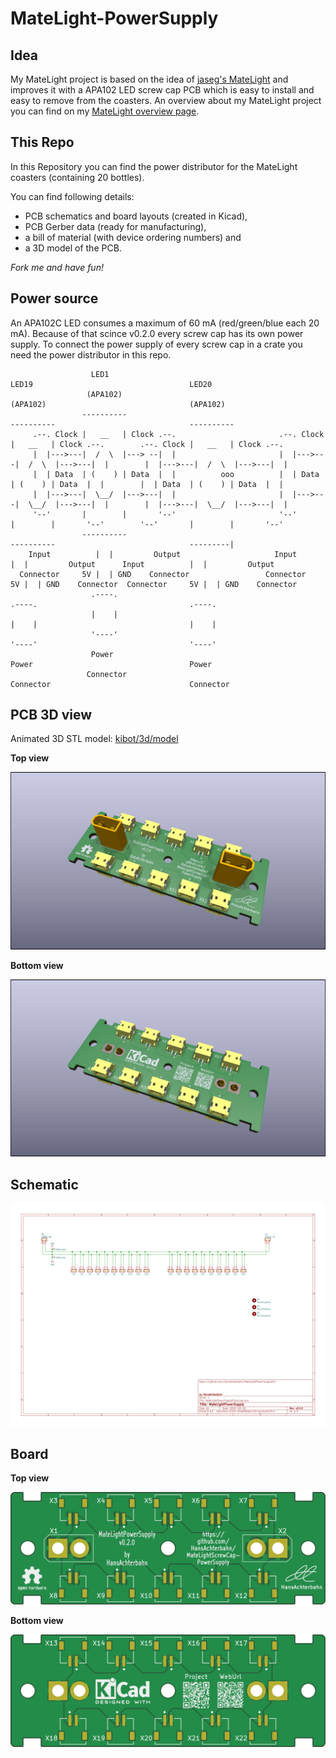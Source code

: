 # MateLight-PowerSupply

## Idea

My MateLight project is based on the idea of [jaseg's MateLight](https://github.com/jaseg/matelight) and improves it with a APA102 LED screw cap PCB which is easy to install and easy to remove from the coasters. An overview about my MateLight project you can find on my [MateLight overview page](https://github.com/HansAchterbahn/MateLightScrewCap-PowerSupply).

## This Repo

In this Repository you can find the power distributor for the MateLight coasters (containing 20 bottles).

You can find following details:
- PCB schematics and board layouts (created in Kicad),
- PCB Gerber data (ready for manufacturing),
- a bill of material (with device ordering numbers) and
- a 3D model of the PCB.

*Fork me and have fun!*


## Power source

An APA102C LED consumes a maximum of 60 mA (red/green/blue each 20 mA). Because of that scince v0.2.0 every screw cap has its own power supply. To connect the power supply of every screw cap in a crate you need the power distributor in this repo.

```
                  LED1                                                   LED19                                   LED20
                 (APA102)                                               (APA102)                                (APA102)
                ----------                                             ----------                              ----------
     .--. Clock |   __   | Clock .--.                       .--. Clock |   __   | Clock .--.        .--. Clock |   __   | Clock .--.
     |  |--->---|  /  \  |---> --|  |                       |  |--->---|  /  \  |--->---|  |        |  |--->---|  /  \  |--->---|  |
     |  | Data  | (    ) | Data  |  |          ooo          |  | Data  | (    ) | Data  |  |        |  | Data  | (    ) | Data  |  |
     |  |--->---|  \__/  |--->---|  |                       |  |--->---|  \__/  |--->---|  |        |  |--->---|  \__/  |--->---|  |
     '--'       |        |       '--'                       '--'       |        |       '--'        '--'       |        |       '--'
                ----------                                             ----------                              ---------|
    Input          |  |         Output                     Input          |  |         Output      Input          |  |         Output
  Connector     5V |  | GND    Connector                 Connector     5V |  | GND    Connector  Connector     5V |  | GND    Connector
                  .----.                                                 .----.                                  .----.
                  |    |                                                 |    |                                  |    |
                  '----'                                                 '----'                                  '----'
                  Power                                                  Power                                   Power
                 Connector                                              Connector                               Connector
```

## PCB 3D view

Animated 3D STL model: [kibot/3d/model](https://github.com/HansAchterbahn/MateLightScrewCap-PowerSupply/kibot/3d/model)


__Top view__
<!--
![Top view](kibot/3d/render/3d_render_top.png)


__Top view 30°__
-->
![Top view 30°](kibot/3d/render/3d_render_top_30deg.png)

__Bottom view__
<!--
![Bottom view](kibot/3d/render/3d_render_bottom.png)

__Bottom view 30°__
-->
![Bottom view](kibot/3d/render/3d_render_bottom_30deg.png)

## Schematic

![Schematic view](kibot/doc/schematic.svg)

## Board

__Top view__

![Top view](kibot/doc/board-top.png)

__Bottom view__

![Bottom view](kibot/doc/board-bottom.png)
